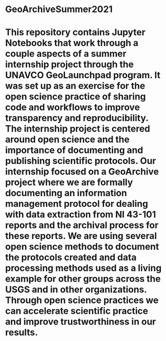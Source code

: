 # GeoArchiveSummer2021

# This repository contains Jupyter Notebooks that work through a couple aspects of a summer internship project through the UNAVCO GeoLaunchpad program. It was set up as an exercise for the open science practice of sharing code and workflows to improve transparency and reproducibility. The internship project is centered around open science and the importance of documenting and publishing scientific protocols. Our internship focused on a GeoArchive project where we are formally documenting an information management protocol for dealing with data extraction from NI 43-101 reports and the archival process for these reports. We are using several open science methods to document the protocols created and data processing methods used as a living example for other groups across the USGS and in other organizations. Through open science practices we can accelerate scientific practice and improve trustworthiness in our results.
